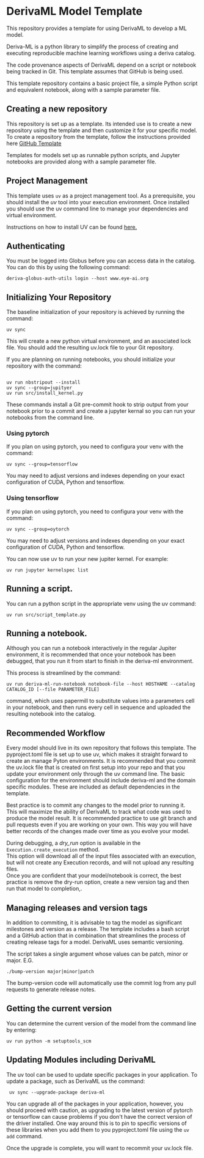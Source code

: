 # DerivaML Model Template

This repository provides a template for using DerivaML to develop a ML model.

Deriva-ML is a python library to simplify the process of creating and executing reproducible machine learning workflows
using a deriva catalog.

The code provenance aspects of DerivaML depend on a script or notebook being tracked in Git. 
This template assumes that GitHub is being used.

This template repository contains a basic project file, a simple Python script and equivalent notebook, along with a sample parameter file.

## Creating a new repository

This repository is set up as a template.  Its intended use is to create a new repository using the template and then customize it for your specific model.
To create a repository from the template, follow the instructions provided here [GitHub Template](https://docs.github.com/en/repositories/creating-and-managing-repositories/creating-a-repository-from-a-template)

Templates for models set up as runnable python scripts, and Jupyter notebooks are provided along with a sample parameter file.

## Project Management

This template uses `uv` as a project management tool.  As a prerequisite, you should install the *uv* tool into your execution environment.
Once installed you should use the uv command line to manage your dependencies and virtual environment.

Instructions on how to install UV can be found [here.](https://docs.astral.sh/uv/)
## Authenticating

You must be logged into Globus before you can access data in the catalog.
You can do this by using the following command:

```
deriva-globus-auth-utils login --host www.eye-ai.org
```
## Initializing Your Repository

The baseline initialization of your repository is achieved by running the command:
```aiignore
uv sync
```

This will create a new python virtual environment, and an associated lock file.  You should
add the resulting uv.lock file to your Git repository.

If you are planning on running notebooks, you should initialize your repository with the command:
```aiignore

uv run nbstripout --install 
uv sync --group=jupityer
uv run src/install_kernel.py
```

These commands install a Git pre-commit hook to strip output from your notebook prior to a commit
and create a jupyter kernal so you can run your notebooks from the command line.

### Using pytorch

If you plan on using pytorch, you need to configura your venv with the command:
```aiignore
uv sync --group=tensorflow
```
You may need to adjust versions and indexes depending on your exact configuration of CUDA, Python and tensorflow.

### Using tensorflow

If you plan on using pytorch, you need to configura your venv with the command:
```aiignore
uv sync --group=oytorch
```
You may need to adjust versions and indexes depending on your exact configuration of CUDA, Python and tensorflow.

You can now use uv to run your new jupiter kernel.  For example:
```aiignore
uv run jupyter kernelspec list
```
## Running a script.

You can run a python script in the appropriate venv using the uv command:
```aiignore
uv run src/script_template.py
```

## Running a notebook.

Although you can run a notebook interactively in the regular Jupiter environment, it is recommended that once your 
notebook has been debugged, that you run it from start to finish in the deriva-ml environment.

This process is streamlined by the command:
```
uv run deriva-ml-run-notebook notebook-file --host HOSTHAME --catalog CATALOG_ID [--file PARAMETER_FILE]
 ```
 command, which uses papermill to substitute values into a parameters
cell in your notebook, and then runs every cell in sequence and uploaded the resulting notebook into the catalog.


## Recommended Workflow

Every model should live in its own repository that follows this template. 
The pyproject.toml file is set up to use uv, which makes it straight forward to create an manage Pyton environments.
It is recommended that you commit the uv.lock file that is created on first setup into your repo and that you update
your environment only through the uv command line.
The basic configuration for the environment should include deriva-ml and the domain specific modules.
These are included as default dependencies in the template.

Best practice is to commit any changes to the model prior to running it.  
This will maximize the ability of DerivaML to track what code was used to produce the model result.
It is recommended practice to use git branch and pull requests even if you are working on your own.
This way you will have better records of the changes made over time as you evolve your model.

During debugging, a *dry_run* option is available in the `Execution.create_execution` method.  
This option will download all of the input files associated with an execution, but will not create any Execution records,
and will not upload any resulting files.  
Once you are confident that your model/notebook is correct, the best practice is remove the dry-run option, create a new version tag and then run that model to completion,.

## Managing releases and version tags

In addition to commiting, it is advisable to tag the model as significant milestones and version as a release.
The template includes a bash script and a GitHub action that in combination that streamlines the process of creating release tags for a model.
DerivaML uses semantic versioning.

The script takes a single argument whose values can be patch, minor or major. E.G.
```aiignore
./bump-version major|minor|patch
```
The bump-version code will automatically use the commit log from any pull requests to generate release notes. 

## Getting the current version

You can determine the current version of the model from the command line by entering:
```aiignore
uv run python -m setuptools_scm
```

## Updating Modules including DerivaML

The uv tool can be used to update specific packages in your application.
To update a package, such as DerivaML us the command:
```
 uv sync --upgrade-package deriva-ml
```
You can upgrade all of the packages in your application, however, you should proceed with caution, as upgrading to the latest version of pytorch or tensorflow can cause problems if you don't have the correct version of the driver installed.
One way around this is to pin to specific versions of these libraries when you add them to you pyproject.toml file using the `uv add` command.

Once the upgrade is complete, you will want to recommit your uv.lock file.
